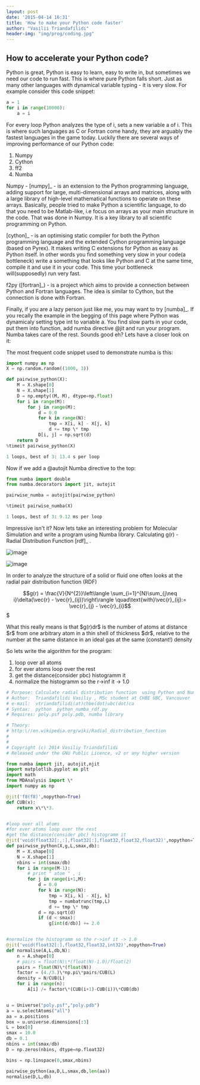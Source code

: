 ```yaml
---
layout: post
date: '2015-04-14 16:31'
title: 'How to make your Python code faster'
author: "Vasilii Triandafilidi"
header-img: "img/prog/coding.jpg"
---
```


## How to accelerate your Python code?

Python is great, Python is easy to learn, easy to write in, but
sometimes we need our code to run fast. This is where pure Python falls
short. Just as many other languages with dynamical variable typing - it
is very slow. For example consider this code snippet:

```python
a = 1
for i in range(10000):
    a = i
```

For every loop Python analyzes the type of i, sets a new variable a of
i. This is where such languages as C or Fortran come handy, they are
arguably the fastest languages in the game today. Luckily there are
several ways of improving performance of our Python code:

1.  Numpy
2.  Cython
3.  ff2
4.  Numba

Numpy - [numpy]\_ - is an extension to the Python programming language,
adding support for large, multi-dimensional arrays and matrices, along
with a large library of high-level mathematical functions to operate on
these arrays. Basically, people tried to make Python a scientific
language, to do that you need to be Matlab-like, i.e focus on arrays as
your main structure in the code. That was done in Numpy. It is a key
library to all scientific programming on Python.

[cython]\_ - is an optimising static compiler for both the Python
programming language and the extended Cython programming language (based
on Pyrex). It makes writing C extensions for Python as easy as Python
itself. In other words you find something very slow in your code(a
bottleneck) write a something that looks like Python and C at the same
time, compile it and use it in your code. This time your bottleneck
will(supposedly) run very fast.

f2py ([fortran]\_) - is a project which aims to provide a connection
between Python and Fortran languages. The idea is similar to Cython, but
the connection is done with Fortran.

Finally, if you are a lazy person just like me, you may want to try
[numba]\_. If you recally the example in the begging of this page where
Python was dynamicaly setting type int to variable a. You find slow
parts in your code, put them into function, add numba directive @jit and
run your program. Numba takes care of the rest. Sounds good eh? Lets
have a closer look on it:

The most frequent code snippet used to demonstrate numba is this:

```python
import numpy as np
X = np.random.random((1000, 3))

def pairwise_python(X):
    M = X.shape[0]
    N = X.shape[1]
    D = np.empty((M, M), dtype=np.float)
    for i in range(M):
        for j in range(M):
            d = 0.0
            for k in range(N):
                tmp = X[i, k] - X[j, k]
                d += tmp \* tmp
            D[i, j] = np.sqrt(d)
    return D
%timeit pairwise_python(X)
```

```python
1 loops, best of 3: 13.4 s per loop
```

Now if we add a @autojit Numba directive to the top:

```python
from numba import double
from numba.decorators import jit, autojit

pairwise_numba = autojit(pairwise_python)

%timeit pairwise_numba(X)
```

```python
1 loops, best of 3: 9.12 ms per loop
```

Impressive isn't it? Now lets take an interesting problem for Molecular
Simulation and write a program using Numba library. Calculating g(r) -
Radial Distribution Function [rdf]\_ .

![image](./images/rdf_atoms.jpeg)

![image](./images/rdf.png)

In order to analyze the structure of a solid or fluid one often looks at
the radial pair distribution function (RDF)

$$g(r) = \frac{V}{N^{2}}\left\langle \sum_{i=1}^{N}\sum_{j\neq i}\delta(\vec{r} - \vec{r}_{ij})\right\rangle \quad\text{with}\vec{r}_{ij}:= \vec{r}_{j} - \vec{r}_{i}$$$

What this really means is that \$g(r)dr\$ is the number of atoms at
distance \$r\$ from one arbitrary atom in a thin shell of thickness
\$dr\$, relative to the number at the same distance in an ideal gas at
the same (constant!) density

So lets write the algorithm for the program:

1.  loop over all atoms
2.  for ever atoms loop over the rest
3.  get the distance(consider pbc) histogramm it
4.  normalize the histogramm so the r-\>inf it -\> 1.0

```python
# Purpose: Calculate radial distribution function  using Python and Numba library
# Author:  Triandafilidi Vasiliy , MSc student at CHBE UBC, Vancouver
# e-mail:  vtriandafilidi(at)chbe(dot)ubc(dot)ca
# Syntax:  python  python_numba_rdf.py
# Requires: poly.psf poly.pdb, numba library

# Theory:
# http:\//en.wikipedia.org/wiki/Radial_distribution_function
#
#
# Copyright (c) 2014 Vasiliy Triandafilidi
# Released under the GNU Public Licence, v2 or any higher version

from numba import jit, autojit,njit
import matplotlib.pyplot as plt
import math
from MDAnalysis import \*
import numpy as np

@jit('f8(f8)',nopython=True)
def CUB(x):
    return x\*\*3.


#loop over all atoms
#for ever atoms loop over the rest
#get the distance(consider pbc) histogramm it
@jit('void(float32[:,:],float32[:],float32,float32,float32)',nopython=True)
def pairwise_python(X,g,L,smax,db):
    M = X.shape[0]
    N = X.shape[1]
    nbins = int(smax/db)
    for i in range(M-1):
        # print " atom " , i
        for j in range(i+1,M):
            d = 0.0
            for k in range(N):
                tmp = X[i, k] - X[j, k]
                tmp = numbatrunc(tmp,L)
                d += tmp \* tmp
            d = np.sqrt(d)
            if (d < smax):
                g[int(d/db)] += 2.0


#normalize the histogramm so the r->inf it -> 1.0
@jit('void(float32[:],float32,float32,int32)',nopython=True)
def normalise(A,L,db,N):
    n = A.shape[0]
    # pairs = float(N)\*(float(N)-1.0)/float(2)
    pairs = float(N)\*(float(N))
    factor = (4./3.)\*np.pi\*pairs/CUB(L)
    density = N/CUB(L)
    for i in range(n):
        A[i] /= factor\*(CUB(i+1)-CUB(i))\*CUB(db)


u = Universe("poly.psf","poly.pdb")
a = u.selectAtoms("all")
aa = a.positions
box = u.universe.dimensions[:3]
L = box[0]
smax = 10.0
db = 0.1
nbins = int(smax/db)
D = np.zeros(nbins, dtype=np.float32)

bins = np.linspace(0,smax,nbins)

pairwise_python(aa,D,L,smax,db,len(aa))
normalise(D,L,db)
```
